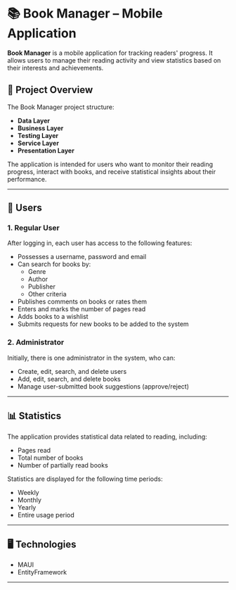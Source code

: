 # 📚 Book Manager – Mobile Application

**Book Manager** is a mobile application for tracking readers' progress. It allows users to manage their reading activity and view statistics based on their interests and achievements.

## 🔧 Project Overview

The Book Manager project structure:
- **Data Layer**
- **Business Layer**
- **Testing Layer**
- **Service Layer**
- **Presentation Layer**

The application is intended for users who want to monitor their reading progress, interact with books, and receive statistical insights about their performance.

---

## 👤 Users

### 1. Regular User

After logging in, each user has access to the following features:

- Possesses a username, password and email
- Can search for books by:
  - Genre
  - Author
  - Publisher
  - Other criteria
- Publishes comments on books or rates them
- Enters and marks the number of pages read
- Adds books to a wishlist
- Submits requests for new books to be added to the system

### 2. Administrator

Initially, there is one administrator in the system, who can:

- Create, edit, search, and delete users
- Add, edit, search, and delete books
- Manage user-submitted book suggestions (approve/reject)

---

## 📊 Statistics

The application provides statistical data related to reading, including:

- Pages read
- Total number of books
- Number of partially read books

Statistics are displayed for the following time periods:

- Weekly
- Monthly
- Yearly
- Entire usage period

---

## 🖥 Technologies

- MAUI
- EntityFramework

---
